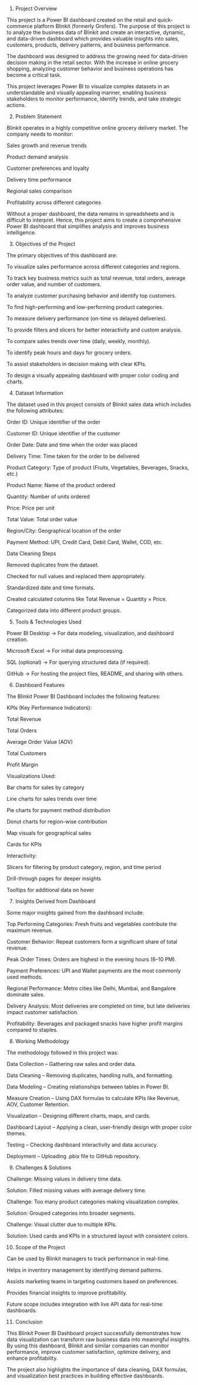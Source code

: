1. Project Overview

This project is a Power BI dashboard created on the retail and quick-commerce platform Blinkit (formerly Grofers). The purpose of this project is to analyze the business data of Blinkit and create an interactive, dynamic, and data-driven dashboard which provides valuable insights into sales, customers, products, delivery patterns, and business performance.

The dashboard was designed to address the growing need for data-driven decision making in the retail sector. With the increase in online grocery shopping, analyzing customer behavior and business operations has become a critical task.

This project leverages Power BI to visualize complex datasets in an understandable and visually appealing manner, enabling business stakeholders to monitor performance, identify trends, and take strategic actions.

2. Problem Statement

Blinkit operates in a highly competitive online grocery delivery market. The company needs to monitor:

Sales growth and revenue trends

Product demand analysis

Customer preferences and loyalty

Delivery time performance

Regional sales comparison

Profitability across different categories

Without a proper dashboard, the data remains in spreadsheets and is difficult to interpret. Hence, this project aims to create a comprehensive Power BI dashboard that simplifies analysis and improves business intelligence.

3. Objectives of the Project

The primary objectives of this dashboard are:

To visualize sales performance across different categories and regions.

To track key business metrics such as total revenue, total orders, average order value, and number of customers.

To analyze customer purchasing behavior and identify top customers.

To find high-performing and low-performing product categories.

To measure delivery performance (on-time vs delayed deliveries).

To provide filters and slicers for better interactivity and custom analysis.

To compare sales trends over time (daily, weekly, monthly).

To identify peak hours and days for grocery orders.

To assist stakeholders in decision making with clear KPIs.

To design a visually appealing dashboard with proper color coding and charts.

4. Dataset Information

The dataset used in this project consists of Blinkit sales data which includes the following attributes:

Order ID: Unique identifier of the order

Customer ID: Unique identifier of the customer

Order Date: Date and time when the order was placed

Delivery Time: Time taken for the order to be delivered

Product Category: Type of product (Fruits, Vegetables, Beverages, Snacks, etc.)

Product Name: Name of the product ordered

Quantity: Number of units ordered

Price: Price per unit

Total Value: Total order value

Region/City: Geographical location of the order

Payment Method: UPI, Credit Card, Debit Card, Wallet, COD, etc.

Data Cleaning Steps

Removed duplicates from the dataset.

Checked for null values and replaced them appropriately.

Standardized date and time formats.

Created calculated columns like Total Revenue = Quantity × Price.

Categorized data into different product groups.

5. Tools & Technologies Used

Power BI Desktop → For data modeling, visualization, and dashboard creation.

Microsoft Excel → For initial data preprocessing.

SQL (optional) → For querying structured data (if required).

GitHub → For hosting the project files, README, and sharing with others.

6. Dashboard Features

The Blinkit Power BI Dashboard includes the following features:

KPIs (Key Performance Indicators):

Total Revenue

Total Orders

Average Order Value (AOV)

Total Customers

Profit Margin

Visualizations Used:

Bar charts for sales by category

Line charts for sales trends over time

Pie charts for payment method distribution

Donut charts for region-wise contribution

Map visuals for geographical sales

Cards for KPIs

Interactivity:

Slicers for filtering by product category, region, and time period

Drill-through pages for deeper insights

Tooltips for additional data on hover

7. Insights Derived from Dashboard

Some major insights gained from the dashboard include:

Top Performing Categories: Fresh fruits and vegetables contribute the maximum revenue.

Customer Behavior: Repeat customers form a significant share of total revenue.

Peak Order Times: Orders are highest in the evening hours (6–10 PM).

Payment Preferences: UPI and Wallet payments are the most commonly used methods.

Regional Performance: Metro cities like Delhi, Mumbai, and Bangalore dominate sales.

Delivery Analysis: Most deliveries are completed on time, but late deliveries impact customer satisfaction.

Profitability: Beverages and packaged snacks have higher profit margins compared to staples.

8. Working Methodology

The methodology followed in this project was:

Data Collection – Gathering raw sales and order data.

Data Cleaning – Removing duplicates, handling nulls, and formatting.

Data Modeling – Creating relationships between tables in Power BI.

Measure Creation – Using DAX formulas to calculate KPIs like Revenue, AOV, Customer Retention.

Visualization – Designing different charts, maps, and cards.

Dashboard Layout – Applying a clean, user-friendly design with proper color themes.

Testing – Checking dashboard interactivity and data accuracy.

Deployment – Uploading .pbix file to GitHub repository.

9. Challenges & Solutions

Challenge: Missing values in delivery time data.

Solution: Filled missing values with average delivery time.

Challenge: Too many product categories making visualization complex.

Solution: Grouped categories into broader segments.

Challenge: Visual clutter due to multiple KPIs.

Solution: Used cards and KPIs in a structured layout with consistent colors.

10. Scope of the Project

Can be used by Blinkit managers to track performance in real-time.

Helps in inventory management by identifying demand patterns.

Assists marketing teams in targeting customers based on preferences.

Provides financial insights to improve profitability.

Future scope includes integration with live API data for real-time dashboards.

11. Conclusion

This Blinkit Power BI Dashboard project successfully demonstrates how data visualization can transform raw business data into meaningful insights. By using this dashboard, Blinkit and similar companies can monitor performance, improve customer satisfaction, optimize delivery, and enhance profitability.

The project also highlights the importance of data cleaning, DAX formulas, and visualization best practices in building effective dashboards.
